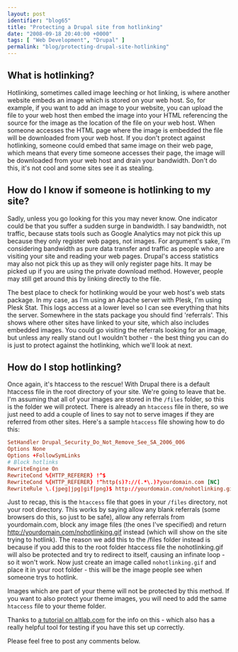 ```yaml
---
layout: post
identifier: "blog65"
title: "Protecting a Drupal site from hotlinking"
date: "2008-09-18 20:40:00 +0000"
tags: [ "Web Development", "Drupal" ]
permalink: "blog/protecting-drupal-site-hotlinking"
---
```

## What is hotlinking?

Hotlinking, sometimes called image leeching or hot linking, is where another website embeds an image which is stored on your web host. So, for example, if you want to add an image to your website, you can upload the file to your web host then embed the image into your HTML referencing the source for the image as the location of the file on your web host. When someone accesses the HTML page where the image is embedded the file will be downloaded from your web host. If you don't protect against hotlinking, someone could embed that same image on their web page, which means that every time someone accesses their page, the image will be downloaded from your web host and drain your bandwidth. Don't do this, it's not cool and some sites see it as stealing.

## How do I know if someone is hotlinking to my site?

Sadly, unless you go looking for this you may never know. One indicator could be that you suffer a sudden surge in bandwidth. I say bandwidth, not traffic, because stats tools such as Google Analytics may not pick this up because they only register web pages, not images. For argument's sake, I'm considering bandwidth as pure data transfer and traffic as people who are visiting your site and reading your web pages. Drupal's access statistics may also not pick this up as they will only register page hits. It may be picked up if you are using the private download method. However, people may still get around this by linking directly to the file.

The best place to check for hotlinking would be your web host's web stats package. In my case, as I'm using an Apache server with Plesk, I'm using Plesk Stat. This logs access at a lower level so I can see everything that hits the server. Somewhere in the stats package you should find 'referrals'. This shows where other sites have linked to your site, which also includes embedded images. You could go visiting the referrals looking for an image, but unless any really stand out I wouldn't bother - the best thing you can do is just to protect against the hotlinking, which we'll look at next.

## How do I stop hotlinking?

Once again, it's htaccess to the rescue! With Drupal there is a default htaccess file in the root directory of your site. We're going to leave that be. I'm assuming that all of your images are stored in the `/files` folder, so this is the folder we will protect. There is already an `htaccess` file in there, so we just need to add a couple of lines to say not to serve images if they are referred from other sites. Here's a sample `htaccess` file showing how to do this:

```conf
SetHandler Drupal_Security_Do_Not_Remove_See_SA_2006_006
Options None
Options +FollowSymLinks
# Block hotlinks
RewriteEngine On
RewriteCond %{HTTP_REFERER} !^$
RewriteCond %{HTTP_REFERER} !^http(s)?://(.*\.)?yourdomain.com [NC]
RewriteRule \.(jpeg|jpg|gif|png)$ http://yourdomain.com/nohotlinking.gif [NC,R,L]
```

Just to recap, this is the `htaccess` file that goes in your `/files` directory, not your root directory. This works by saying allow any blank referrals (some browsers do this, so just to be safe), allow any referrals from yourdomain.com, block any image files (the ones I've specified) and return http://yourdomain.com/nohotlinking.gif instead (which will show on the site trying to hotlink). The reason we add this to the /files folder instead is because if you add this to the root folder htaccess file the nohotlinking.gif will also be protected and try to redirect to itself, causing an infinate loop - so it won't work. Now just create an image called `nohotlinking.gif` and place it in your root folder - this will be the image people see when someone trys to hotlink.

Images which are part of your theme will not be protected by this method. If you want to also protect your theme images, you will need to add the same `htaccess` file to your theme folder.

Thanks to [a tutorial on altlab.com](http://altlab.com/htaccess_tutorial.html) for the info on this - which also has a really helpful tool for testing if you have this set up correctly.

Please feel free to post any comments below.